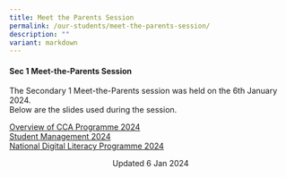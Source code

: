 ```yaml
---
title: Meet the Parents Session
permalink: /our-students/meet-the-parents-session/
description: ""
variant: markdown
---
```

 
#### Sec 1 Meet-the-Parents Session  
  
The Secondary 1 Meet-the-Parents session was held on the 6th January 2024.  
Below are the slides used during the session.


[Overview of CCA Programme 2024](/files/Overview_of_CCA_Programme_2024.pdf)<br>
[Student Management 2024](/files/Student_Management_2024.pdf)<br>
[National Digital Literacy Programme 2024](/files/National_Digital_Literacy_Programme_2024.pdf)<br>

  


<center> Updated 6 Jan 2024 </center>